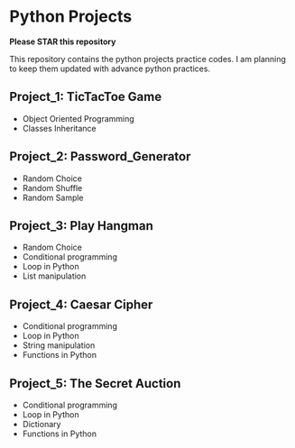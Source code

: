 # Python Projects

**Please STAR this repository**

This repository contains the python projects practice codes. I am planning to keep them updated with advance python practices. 

## Project_1: TicTacToe Game
- Object Oriented Programming
- Classes Inheritance

## Project_2: Password_Generator
- Random Choice
- Random Shuffle
- Random Sample

## Project_3: Play Hangman 
- Random Choice
- Conditional programming
- Loop in Python
- List manipulation

## Project_4: Caesar Cipher 
- Conditional programming
- Loop in Python
- String manipulation
- Functions in Python

## Project_5: The Secret Auction
- Conditional programming
- Loop in Python
- Dictionary
- Functions in Python
